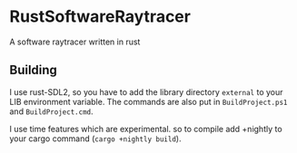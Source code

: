 # RustSoftwareRaytracer
A software raytracer written in rust

## Building
I use rust-SDL2, so you have to add the library directory `external` to your LIB environment variable. The commands are also put in `BuildProject.ps1` and `BuildProject.cmd`.

I use time features which are experimental. so to compile add +nightly to your cargo command (`cargo +nightly build`).
